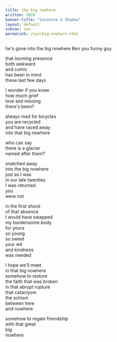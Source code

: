 ```yaml
---
title: the big nowhere 
written: 2020
banner-title: "Sunshine & Shadow" 
layout: default
subnav: sun
permalink: /sun/big-nowhere.html
---
```


<div class="poem">
he's gone    
into the big nowhere  
Ben  
you funny guy  
  
  
that looming presence  
both awkward  
and comic  
has been in mind  
these last few days  
  
  
I wonder if you knew  
how much grief  
love and missing  
there's been?  
  
  
always mad for bicycles  
you are recycled  
and have raced away  
into that big nowhere  
  
  
who can say  
there is a glacier  
named after them?  
  
  
snatched away  
into the big nowhere  
just as I was  
in our late twenties  
I was returned  
you  
were not  
  
  
in the first shock  
of that absence  
I would have swapped  
my burdensome body  
for yours  
so young  
so sweet  
your wit  
and kindness  
was needed  
  
  
I hope we'll meet  
in that big nowhere  
somehow to restore  
the faith that was broken  
in that abrupt rupture  
that cataclysm  
the schism  
between here  
and nowhere  
  
  
somehow to regain friendship  
with that great  
big  
nowhere  
</div>
